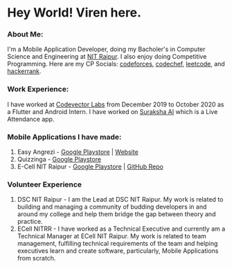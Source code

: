 # Hey World! Viren here.

### About Me:

I'm a Mobile Application Developer, doing my Bacholer's in Computer Science and Engineering at [NIT Raipur](http://nitrr.ac.in). I also enjoy doing Competitive Programming. Here are my CP Socials: [codeforces](https://codeforces.com/profile/werainkhatri), [codechef](https://codechef.com/users/werainkhatri), [leetcode](https://leetcode.com/werainkhatri), and [hackerrank](https://hackerrank.com/werainkhatri).

### Work Experience:

I have worked at [Codevector Labs](https://codevector.in/) from December 2019 to October 2020 as a Flutter and Android Intern. I have worked on [Suraksha AI](https://play.google.com/store/apps/details?id=in.codevector.ai.suraksha.face.attendance.timeclock) which is a Live Attendance app.

### Mobile Applications I have made:
1. Easy Angrezi - [Google Playstore](https://play.google.com/store/apps/details?id=in.codevector.learnenglish) | [Website](https://werainkhatri.github.io/easy-angrezi)
2. Quizzinga - [Google Playstore](https://play.google.com/store/apps/details?id=in.codevector.quizbee)
3. E-Cell NIT Raipur - [Google Playstore](https://play.google.com/store/apps/details?id=com.nitrr.ecell.esummit.ecellapp) | [GitHub Repo](https://github.com/ECellNitrr/ECellApp)

### Volunteer Experience

1. DSC NIT Raipur - I am the Lead at DSC NIT Raipur. My work is related to building and managing a community of budding developers in and around my college and help them bridge the gap between theory and practice.
2. ECell NITRR - I have worked as a Technical Executive and currently am a Technical Manager at ECell NIT Raipur. My work is related to team management, fulfilling technical requirements of the team and helping executives learn and create software, particularly, Mobile Applications from scratch.
